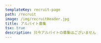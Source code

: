 ```yaml
---
templateKey: recruit-page
path: /recruit
image: /img/recruitHeader.jpg
title: アルバイト募集
tsx: true
description: 只今アルバイトの募集はございません
---
```

